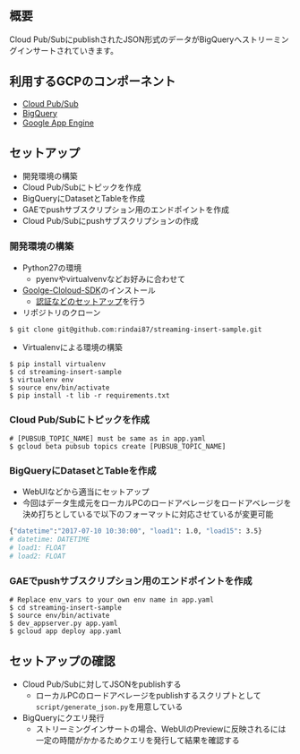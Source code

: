 ## 概要
Cloud Pub/SubにpublishされたJSON形式のデータがBigQueryへストリーミングインサートされていきます。

## 利用するGCPのコンポーネント
- [Cloud Pub/Sub](https://cloud.google.com/pubsub/?hl=ja)
- [BigQuery](https://cloud.google.com/bigquery/?hl=ja)
- [Google App Engine](https://cloud.google.com/appengine/?hl=ja)

## セットアップ
- 開発環境の構築
- Cloud Pub/Subにトピックを作成
- BigQueryにDatasetとTableを作成
- GAEでpushサブスクリプション用のエンドポイントを作成
- Cloud Pub/Subにpushサブスクリプションの作成

### 開発環境の構築
- Python27の環境
  - pyenvやvirtualvenvなどお好みに合わせて
- [Goolge-Cloloud-SDK](https://cloud.google.com/sdk/?hl=ja)のインストール
  - [認証などのセットアップ](https://cloud.google.com/sdk/docs/initializing?hl=ja)を行う
- リポジトリのクローン
```
$ git clone git@github.com:rindai87/streaming-insert-sample.git
```
- Virtualenvによる環境の構築
```
$ pip install virtualenv
$ cd streaming-insert-sample
$ virtualenv env
$ source env/bin/activate
$ pip install -t lib -r requirements.txt
```

### Cloud Pub/Subにトピックを作成
```
# [PUBSUB_TOPIC_NAME] must be same as in app.yaml
$ gcloud beta pubsub topics create [PUBSUB_TOPIC_NAME]
```

### BigQueryにDatasetとTableを作成
- WebUIなどから適当にセットアップ
- 今回はデータ生成元をローカルPCのロードアベレージをロードアベレージを決め打ちとしているで以下のフォーマットに対応させているが変更可能
```bash
{"datetime":"2017-07-10 10:30:00", "load1": 1.0, "load15": 3.5}
# datetime: DATETIME
# load1: FLOAT
# load2: FLOAT
```

### GAEでpushサブスクリプション用のエンドポイントを作成
```
# Replace env_vars to your own env name in app.yaml
$ cd streaming-insert-sample
$ source env/bin/activate
$ dev_appserver.py app.yaml
$ gcloud app deploy app.yaml
```

## セットアップの確認
- Cloud Pub/Subに対してJSONをpublishする
  - ローカルPCのロードアベレージをpublishするスクリプトとして`script/generate_json.py`を用意している
- BigQueryにクエリ発行
  - ストリーミングインサートの場合、WebUIのPreviewに反映されるには一定の時間がかかるためクエリを発行して結果を確認する
